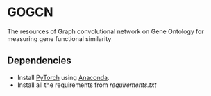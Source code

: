 # GOGCN

The resources of Graph convolutional network on Gene Ontology for measuring gene functional similarity


## Dependencies
- Install [PyTorch](https://pytorch.org/) using [Anaconda](https://www.anaconda.com/products/individual).
- Install all the requirements from *requirements.txt*
